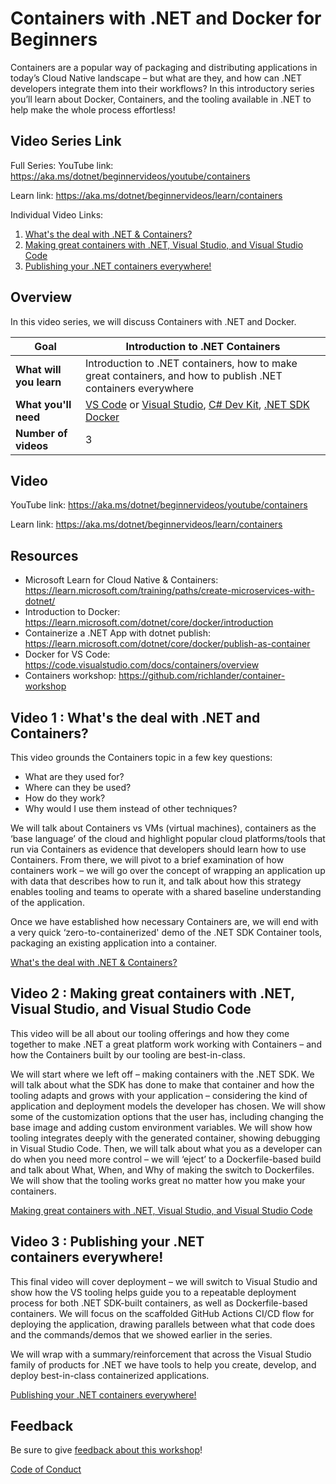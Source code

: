 # Containers with .NET and Docker for Beginners

Containers are a popular way of packaging and distributing applications in today’s Cloud Native landscape – but what are they, and how can .NET developers integrate them into their workflows? In this introductory series you’ll learn about Docker, Containers, and the tooling available in .NET to help make the whole process effortless!

## Video Series Link

Full Series:
YouTube link: https://aka.ms/dotnet/beginnervideos/youtube/containers 

Learn link: https://aka.ms/dotnet/beginnervideos/learn/containers

Individual Video Links:
1. [What's the deal with .NET & Containers?](https://youtu.be/HA8rpDWMRq0)
1. [Making great containers with .NET, Visual Studio, and Visual Studio Code](https://youtu.be/qCxSYymD0ug)
1. [Publishing your .NET containers everywhere!](https://youtu.be/21zduERRS3M) 

## Overview

In this video series, we will discuss Containers with .NET and Docker.

| **Goal**              | Introduction to .NET Containers                                    |
| ----------------------------- | --------------------------------------------------------------------- |
| **What will you learn**       | Introduction to .NET containers, how to make great containers, and how to publish .NET containers everywhere                                        |
| **What you'll need**          | [VS Code](code.visualstudio.com) or [Visual Studio](https://visualstudio.microsoft.com/downloads/), [C# Dev Kit](https://marketplace.visualstudio.com/items?itemName=ms-dotnettools.csdevkit), [.NET SDK](https://dotnet.microsoft.com/download) [Docker](https://docs.docker.com/get-docker/) |
| **Number of videos**                  | 3                                                                |
                         
## Video

YouTube link: https://aka.ms/dotnet/beginnervideos/youtube/containers 

Learn link: https://aka.ms/dotnet/beginnervideos/learn/containers

## Resources

- Microsoft Learn for Cloud Native & Containers: https://learn.microsoft.com/training/paths/create-microservices-with-dotnet/
- Introduction to Docker: https://learn.microsoft.com/dotnet/core/docker/introduction
- Containerize a .NET App with dotnet publish: https://learn.microsoft.com/dotnet/core/docker/publish-as-container
- Docker for VS Code: https://code.visualstudio.com/docs/containers/overview
- Containers workshop: https://github.com/richlander/container-workshop

## Video 1 : What's the deal with .NET and Containers?

This video grounds the Containers topic in a few key questions: 

- What are they used for? 
- Where can they be used? 
- How do they work? 
- Why would I use them instead of other techniques? 

We will talk about Containers vs VMs (virtual machines), containers as the ‘base language’ of the cloud and highlight popular cloud platforms/tools that run via Containers as evidence that developers should learn how to use Containers. From there, we will pivot to a brief examination of how containers work – we will go over the concept of wrapping an application up with data that describes how to run it, and talk about how this strategy enables tooling and teams to operate with a shared baseline understanding of the application. 

Once we have established how necessary Containers are, we will end with a very quick ‘zero-to-containerized' demo of the .NET SDK Container tools, packaging an existing application into a container.

[What's the deal with .NET & Containers?](https://youtu.be/HA8rpDWMRq0)

## Video 2 : Making great containers with .NET, Visual Studio, and Visual Studio Code

This video will be all about our tooling offerings and how they come together to make .NET a great platform work working with Containers – and how the Containers built by our tooling are best-in-class. 

We will start where we left off – making containers with the .NET SDK. We will talk about what the SDK has done to make that container and how the tooling adapts and grows with your application – considering the kind of application and deployment models the developer has chosen. We will show some of the customization options that the user has, including changing the base image and adding custom environment variables.  We will show how tooling integrates deeply with the generated container, showing debugging in Visual Studio Code. Then, we will talk about what you as a developer can do when you need more control – we will ‘eject’ to a Dockerfile-based build and talk about What, When, and Why of making the switch to Dockerfiles. We will show that the tooling works great no matter how you make your containers. 

[Making great containers with .NET, Visual Studio, and Visual Studio Code](https://youtu.be/qCxSYymD0ug)

## Video 3 : Publishing your .NET containers everywhere!

This final video will cover deployment – we will switch to Visual Studio and show how the VS tooling helps guide you to a repeatable deployment process for both .NET SDK-built containers, as well as Dockerfile-based containers. We will focus on the scaffolded GitHub Actions CI/CD flow for deploying the application, drawing parallels between what that code does and the commands/demos that we showed earlier in the series. 

We will wrap with a summary/reinforcement that across the Visual Studio family of products for .NET we have tools to help you create, develop, and deploy best-in-class containerized applications. 

[Publishing your .NET containers everywhere!](https://youtu.be/21zduERRS3M)

## Feedback

Be sure to give [feedback about this workshop](https://aka.ms/dotnet/beginnervideos/feedback)!

[Code of Conduct](../CODE_OF_CONDUCT.md)

